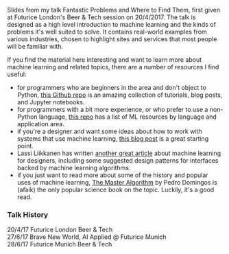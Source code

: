Slides from my talk Fantastic Problems and Where to Find Them, first given at Futurice London's Beer & Tech session on 20/4/2017. The talk is designed as a high level introduction to machine learning and the kinds of problems it's well suited to solve. It contains real-world examples from various industries, chosen to highlight sites and services that most people will be familiar with.

If you find the material here interesting and want to learn more about machine learning and related topics, there are a number of resources I find useful:
- for programmers who are beginners in the area and don't object to Python, [this Github repo](https://github.com/hangtwenty/dive-into-machine-learning) is an amazing collection of tutorials, blog posts, and Jupyter notebooks.
- for programmers with a bit more experience, or who prefer to use a non-Python language, [this repo](https://github.com/josephmisiti/awesome-machine-learning) has a list of ML resources by language and application area.
- if you're a designer and want some ideas about how to work with systems that use machine learning, [this blog post](https://medium.com/@girardin/experience-design-in-the-machine-learning-era-e16c87f4f2e2) is a great starting point.
- Lassi Liikkanen has written [another great article](https://www.smashingmagazine.com/2017/04/applications-machine-learning-designers/) about machine learning for designers, including some suggested design patterns for interfaces backed by machine learning algorithms.
- if you just want to read more about some of the history and popular uses of machine learning, [The Master Algorithm](https://www.amazon.co.uk/dp/B0147SEZ92/) by Pedro Domingos is (afaik) the only popular science book on the topic. Luckily, it's a good read.

### Talk History
20/4/17 Futurice London Beer & Tech  
27/6/17 Brave New World, AI Applied @ Futurice Munich  
28/6/17 Futurice Munich Beer & Tech  

